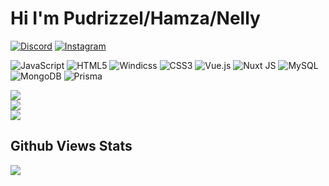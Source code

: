 # Hi I'm Pudrizzel/Hamza/Nelly

[![Discord](https://img.shields.io/badge/Discord-%237289DA.svg?logo=discord&logoColor=white)](https://discord.gg/https://discord/users/1347530331422461993) [![Instagram](https://img.shields.io/badge/Instagram-%23E4405F.svg?logo=Instagram&logoColor=white)](https://instagram.com/https://instagram.com/korbilayim) 


![JavaScript](https://img.shields.io/badge/javascript-%23323330.svg?style=for-the-badge&logo=javascript&logoColor=%23F7DF1E) ![HTML5](https://img.shields.io/badge/html5-%23E34F26.svg?style=for-the-badge&logo=html5&logoColor=white) ![Windicss](https://img.shields.io/badge/windicss-48B0F1.svg?style=for-the-badge&logo=windi-css&logoColor=white) ![CSS3](https://img.shields.io/badge/css3-%231572B6.svg?style=for-the-badge&logo=css3&logoColor=white) ![Vue.js](https://img.shields.io/badge/vue.js-%2335495e.svg?style=for-the-badge&logo=vuedotjs&logoColor=%234FC08D) ![Nuxt JS](https://img.shields.io/badge/Nuxt-002E3B?style=for-the-badge&logo=nuxt.js&logoColor=#00DC82) ![MySQL](https://img.shields.io/badge/mysql-4479A1.svg?style=for-the-badge&logo=mysql&logoColor=white) ![MongoDB](https://img.shields.io/badge/MongoDB-%234ea94b.svg?style=for-the-badge&logo=mongodb&logoColor=white) ![Prisma](https://img.shields.io/badge/Prisma-3982CE?style=for-the-badge&logo=Prisma&logoColor=white)

![](https://github-readme-stats.vercel.app/api?username=thepudrizzel&theme=transparent&hide_border=false&include_all_commits=true&count_private=true)<br/>
![](https://nirzak-streak-stats.vercel.app/?user=thepudrizzel&theme=transparent&hide_border=false)<br/>
![](https://github-readme-stats.vercel.app/api/top-langs/?username=thepudrizzel&theme=transparent&hide_border=false&include_all_commits=true&count_private=true&layout=compact)

## Github Views Stats
<img src="https://komarev.com/ghpvc/?username=pudrizzel"><br/>
<!-- Proudly created with GPRM ( https://gprm.itsvg.in ) -->

